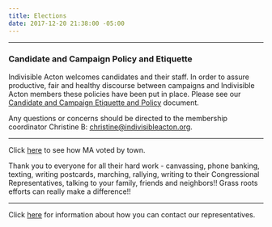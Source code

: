 ```yaml
---
title: Elections
date: 2017-12-20 21:38:00 -05:00
---
```


---

### Candidate and Campaign Policy and Etiquette

Indivisible Acton welcomes candidates and their staff. In order to assure productive, fair and healthy discourse between campaigns and Indivisible Acton members these policies have been put in place. Please see our [Candidate and Campaign Etiquette and Policy](https://docs.google.com/document/d/1-G3_GKFkz3fC0VDkfGh4DbC820mzi23yyMG1-EqapfE/edit) document.

Any questions or concerns should be directed to the membership coordinator Christine B: christine@indivisibleacton.org.

---

Click [here](https://www.wbur.org/news/2018/11/06/massachusetts-town-by-town-election-results) to see how MA voted by town.

Thank you to everyone for all their hard work - canvassing, phone banking, texting, writing postcards, marching, rallying, writing to their Congressional Representatives, talking to your family, friends and neighbors!!  Grass roots efforts can really make a difference!!

---

Click [here](http://www.indivisibleacton.org/2018-ma-state-primary.html) for information about how you can contact our representatives.